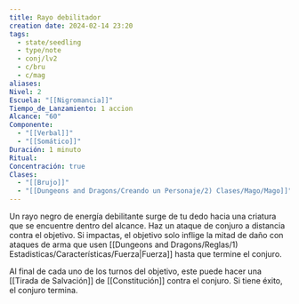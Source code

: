 ```yaml
---
title: Rayo debilitador
creation date: 2024-02-14 23:20
tags:
  - state/seedling
  - type/note
  - conj/lv2
  - c/bru
  - c/mag
aliases: 
Nivel: 2
Escuela: "[[Nigromancia]]"
Tiempo_de_Lanzamiento: 1 accion
Alcance: "60"
Componente:
  - "[[Verbal]]"
  - "[[Somático]]"
Duración: 1 minuto
Ritual: 
Concentración: true
Clases:
  - "[[Brujo]]"
  - "[[Dungeons and Dragons/Creando un Personaje/2) Clases/Mago/Mago]]"
---
```

Un rayo negro de energía debilitante surge de tu dedo hacia una criatura que se encuentre dentro del alcance. Haz un ataque de conjuro a distancia contra el objetivo. Si impactas, el objetivo solo inflige la mitad de daño con ataques de arma que usen [[Dungeons and Dragons/Reglas/1) Estadisticas/Características/Fuerza|Fuerza]] hasta que termine el conjuro.

Al final de cada uno de los turnos del objetivo, este puede hacer una [[Tirada de Salvación]] de [[Constitución]] contra el conjuro. Si tiene éxito, el conjuro termina.

